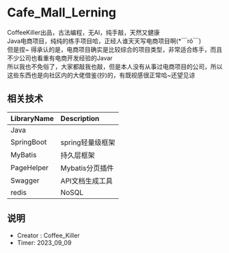 # Cafe_Mall_Lerning

CoffeeKiller出品，古法编程，无AI，纯手敲，天然又健康  
Java电商项目，纯纯的练手项目哈，正经人谁天天写电商项目啊(*￣rǒ￣)  
但是捏~ 得承认的是，电商项目确实是比较综合的项目类型，非常适合练手，而且不少公司也看重有电商开发经验的Javar  
所以我也不免俗了，大家都敲我也敲，但是本人没有从事过电商项目的公司，所以这些东西也是向社区内的大佬借鉴(抄)的，有既视感很正常哈~还望见谅


## 相关技术
| LibraryName | Description |
|:------------|:------------|
| Java        |             |
| SpringBoot  | spring轻量级框架 |
| MyBatis     | 持久层框架       |
| PageHelper  | Mybatis分页插件 |
| Swagger     | API文档生成工具   |
| redis       | NoSQL       |

## 说明
- Creator : Coffee_Killer
- Timer: 2023_09_09